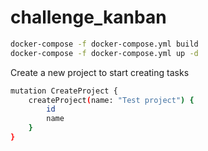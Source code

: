 # challenge_kanban

```bash
docker-compose -f docker-compose.yml build
docker-compose -f docker-compose.yml up -d
```

Create a new project to start creating tasks
```bash
mutation CreateProject {
    createProject(name: "Test project") {
        id
        name
    }
}
```
